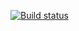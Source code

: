 [![Build status](https://ci.appveyor.com/api/projects/status/twnlg9lasqx9j8rx?svg=true)](https://ci.appveyor.com/project/Lisenko89/aqa-api-ci)
